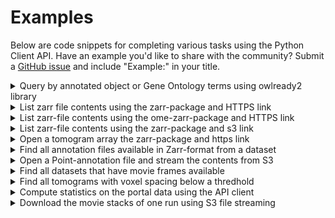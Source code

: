 # Examples

Below are code snippets for completing various tasks using the Python Client API. Have an example you'd like to share with the community? Submit a [GitHub issue](https://github.com/chanzuckerberg/cryoet-data-portal/issues) and include "Example:" in your title.


<details>
  <summary>Query by annotated object or Gene Ontology terms using owlready2 library</summary>
  
  Find all membrane annotations, including when the annotation has a subclass of membrane.
  
  ```python
import owlready2 as owl
from cryoet_data_portal import Client, Annotation

# Get Gene Ontology
onto = owl.get_ontology('https://purl.obolibrary.org/obo/go.owl')
onto.load()

# Get all terms that are subclasses of "membrane", GO_0016020 ID
# -  http://purl.obolibrary.org/obo/GO_0016020 is general membrane term (should match 10000, 10001, 10010)
# -  http://purl.obolibrary.org/obo/GO_0005874 is general microtubule term (should match 10000, 10001)
# -  http://purl.obolibrary.org/obo/GO_0035869 ciliary transition zone (should match 10009)
terms = onto.search(subclass_of = onto.search_one(iri = "*GO_0016020"))

# Get IRIs
terms = [t.name for t in terms]

# Query the portal for all annotation matching those terms
client = Client()
portal_objects = list(Annotation.find(client, [Annotation.object_id._in(terms)]))

# Runs that contain annotations with that term
object_runs = set([po.tomogram_voxel_spacing.run.id for po in portal_objects])

# Datasets that contain annotations with that term
object_datasets = set([po.tomogram_voxel_spacing.run.dataset_id for po in portal_objects])
  ```
</details>

<details>
  <summary>List zarr file contents using the zarr-package and HTTPS link</summary>
  
  Stream data using https
  
  ```python
from cryoet_data_portal import Client, Tomogram
import zarr

# An example Tomogram
client = Client()
tomo = Tomogram.find(client, [Tomogram.tomogram_voxel_spacing.run.dataset_id == 10000])[0]

# Obtain the HTTPS URL to the tomogram 
url = tomo.https_omezarr_dir

# List the zarr contents
g = zarr.open_group(url, mode="r")
for i in g.attrs["multiscales"][0]["datasets"]:
    print(i["coordinateTransformations"])
    print(i["path"])
    path = i["path"]
    x = zarr.open(f"{url}/{path}")
    print(x.info_items())
  ```
</details>

<details>
  <summary>List zarr-file contents using the ome-zarr-package and HTTPS link</summary>
  
  Stream data using https
  
  ```python
from cryoet_data_portal import Client, Tomogram
from ome_zarr.io import parse_url
from ome_zarr.reader import Reader

# An example Tomogram
client = Client()
tomo = Tomogram.find(client, [Tomogram.tomogram_voxel_spacing.run.dataset_id == 10000])[0]

# Obtain the Zarr store 
url = tomo.https_omezarr_dir
store = parse_url(url, mode="r").store

# List the zarr contents
reader = Reader(parse_url(url))
nodes = list(reader())
nodes[0].data
  ```
</details>

<details>
  <summary>List zarr-file contents using the zarr-package and s3 link</summary>
  
  Stream data via S3
  
  ```python
from cryoet_data_portal import Client, Tomogram
import zarr

# An example Tomogram
client = Client()
tomo = Tomogram.find(client, [Tomogram.tomogram_voxel_spacing.run.dataset_id == 10000])[0]

# Open and list contents
g = zarr.open_group(tomo.s3_omezarr_dir, mode='r')
g.info_items()
  ```
</details>

<details>
  <summary>Open a tomogram array the zarr-package and https link</summary>
  
  Stream data using https
  
  ```python
from cryoet_data_portal import Client, Tomogram
import zarr

# An example Tomogram
client = Client()
tomo = Tomogram.find(client, [Tomogram.tomogram_voxel_spacing.run.dataset_id == 10000])[0]

g = zarr.open_array(f"{tomo.https_omezarr_dir}/0", mode='r')
  ```
</details>

<details>
  <summary>Find all annotation files available in Zarr-format from a dataset</summary>
  
  Use as training data for a segmentation model
  
  ```python
from cryoet_data_portal import Client, AnnotationFile 

# Get the client
client = Client()

# Select all zarr annotation files in dataset 10000
ret = list(AnnotationFile.find(client, [AnnotationFile.annotation.tomogram_voxel_spacing.run.dataset_id == 10000,  
                                        AnnotationFile.format == 'zarr']))
  ```
</details>

<details>
  <summary>Open a Point-annotation file and stream the contents from S3</summary>
  
  Use as training data for a particle picking model
  
  ```python
from cryoet_data_portal import Client, AnnotationFile
import s3fs
import ndjson

# Get a client instance
client = Client()

# Get all ndjson annotation files for dataset 10000
ret = list(AnnotationFile.find(client, [AnnotationFile.annotation.tomogram_voxel_spacing.run.dataset_id == 10000,  AnnotationFile.format == 'ndjson']))

# Create an S3 filesystem instance
fs = s3fs.S3FileSystem(anon=True)

# Open the first file and print the first annotation
name = ret[0].annotation.object_name
with fs.open(ret[0].s3_path) as pointfile:
    for point in ndjson.reader(pointfile):
        print(f"A {name} at {point['location']['x']}, {point['location']['y']}, {point['location']['z']}")
  ```
</details>

<details>
  <summary>Find all datasets that have movie frames available</summary>
  
  Start processing the raw data
  
  ```python
from cryoet_data_portal import Client, Dataset

# Get client instance
client = Client()

# FInd all datasets, that have tiltseries with 1 or more frame files
datasets_with_frames = list(Dataset.find(client, [Dataset.runs.tiltseries.frames_count > 0]))
  ```
</details>

<details>
  <summary>Find all tomograms with voxel spacing below a thredhold</summary>
  
  Select data of a specific resolution
  
  ```python
from cryoet_data_portal import Client, Tomogram

# Get client instance
client = Client()

# Get all tomograms with voxel spacing <= 10 Angstroms/voxel
tomos = list(Tomogram.find(client, [Tomogram.voxel_spacing <= 10]))

# S3 URIs for MRCs 
s3mrc = [t.s3_mrc_scale0 for t in tomos]

# S3 URIs for Zarrs
s3zarr = [t.s3_omezarr_dir for t in tomos]
  ```
</details>

<details>
  <summary>Compute statistics on the portal data using the API client</summary>
  
  Find how many runs there are in total for a given species
  
  ```python
from cryoet_data_portal import Client, Dataset, Run, Annotation
import matplotlib.pyplot as plt

# Get client instance
client = Client()

# Get all available runs
datasets = list(Dataset.find(client))

# Get unique organism names
species = [d.organism_name for d in datasets]
unique_species = set(species)

# Count the Runs
num_runs_per_species = {}
for spec in unique_species:
    num_runs_per_species[spec] = len(list(Run.find(client, [Run.dataset.organism_name == spec])))

# Sort by number
sorted_by_run = {t[0]: t[1] for t in sorted(num_runs_per_species.items(), key=lambda kv: (kv[1], kv[0]))}

# Plot results
plt.figure().set_figwidth(20)
plt.bar(sorted_by_run.keys(), sorted_by_run.values(), color='g')
plt.xticks(rotation=30, ha='right')
plt.show()
  ```
</details>

<details>
  <summary>Download the movie stacks of one run using S3 file streaming</summary>
  
  Start processing from raw data
  
  ```python
from cryoet_data_portal import Client, Run
import s3fs 
import os

client = Client()

runs = list(Run.find(client, [Run.dataset_id == 10004]))

# One run instance
run = runs[0]

fs = s3fs.S3FileSystem(anon=True)

# This is where the frames live
frames_dir = run.s3_prefix + 'Frames/'

# S3 allows listing
frames_list = fs.ls(frames_dir)

# Retrieval
outdir = f'/tmp/{run.name}/Frames/'
os.makedirs(outdir, exist_ok=True)

for file in frames_list:
    fs.get_file(file, f'{outdir}{os.path.basename(file)}')
  ```
</details>
